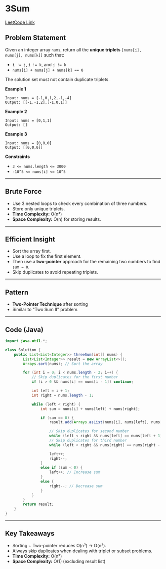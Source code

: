 # 3Sum

[LeetCode Link](https://leetcode.com/problems/3sum/)

## Problem Statement

Given an integer array `nums`, return all the **unique triplets** `[nums[i], nums[j], nums[k]]` such that:

* `i != j`, `i != k`, and `j != k`
* `nums[i] + nums[j] + nums[k] == 0`

The solution set must not contain duplicate triplets.

**Example 1**

```
Input: nums = [-1,0,1,2,-1,-4]
Output: [[-1,-1,2],[-1,0,1]]
```

**Example 2**

```
Input: nums = [0,1,1]
Output: []
```

**Example 3**

```
Input: nums = [0,0,0]
Output: [[0,0,0]]
```

**Constraints**

* `3 <= nums.length <= 3000`
* `-10^5 <= nums[i] <= 10^5`

---

## Brute Force

* Use 3 nested loops to check every combination of three numbers.
* Store only unique triplets.
* **Time Complexity:** O(n³)
* **Space Complexity:** O(n) for storing results.

---

## Efficient Insight

* Sort the array first.
* Use a loop to fix the first element.
* Then use a **two-pointer** approach for the remaining two numbers to find `sum = 0`.
* Skip duplicates to avoid repeating triplets.

---

## Pattern

* **Two-Pointer Technique** after sorting
* Similar to "Two Sum II" problem.

---

## Code (Java)

```java
import java.util.*;

class Solution {
    public List<List<Integer>> threeSum(int[] nums) {
        List<List<Integer>> result = new ArrayList<>();
        Arrays.sort(nums); // Sort the array

        for (int i = 0; i < nums.length - 2; i++) {
            // Skip duplicates for the first number
            if (i > 0 && nums[i] == nums[i - 1]) continue;

            int left = i + 1;
            int right = nums.length - 1;

            while (left < right) {
                int sum = nums[i] + nums[left] + nums[right];

                if (sum == 0) {
                    result.add(Arrays.asList(nums[i], nums[left], nums[right]));

                    // Skip duplicates for second number
                    while (left < right && nums[left] == nums[left + 1]) left++;
                    // Skip duplicates for third number
                    while (left < right && nums[right] == nums[right - 1]) right--;

                    left++;
                    right--;
                } 
                else if (sum < 0) {
                    left++; // Increase sum
                } 
                else {
                    right--; // Decrease sum
                }
            }
        }
        return result;
    }
}
```

---

## Key Takeaways

* Sorting + Two-pointer reduces O(n³) → O(n²).
* Always skip duplicates when dealing with triplet or subset problems.
* **Time Complexity:** O(n²)
* **Space Complexity:** O(1) (excluding result list)
